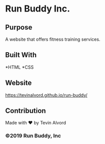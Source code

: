 # Run Buddy Inc.

## Purpose
A website that offers fitness training services.

## Built With
*HTML
*CSS

## Website
https://tevinalvord.github.io/run-buddy/

## Contribution
Made with ❤️ by Tevin Alvord

### ©️2019 Run Buddy, Inc
